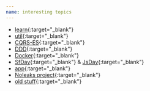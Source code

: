 ```yaml
---
name: interesting topics
--- 
```

- [learn](https://github.com/danielsan80?utf8=%E2%9C%93&tab=repositories&q=topic%3Alearn){:target="_blank"}
- [util](https://github.com/danielsan80?utf8=%E2%9C%93&tab=repositories&q=topic%3Autil){:target="_blank"}
- [CQRS-ES](https://github.com/danielsan80?utf8=%E2%9C%93&tab=repositories&q=topic%3Acqrs-es){:target="_blank"}
- [DDD](https://github.com/danielsan80?utf8=%E2%9C%93&tab=repositories&q=topic%3Addd){:target="_blank"}
- [Docker](https://github.com/danielsan80?utf8=%E2%9C%93&tab=repositories&q=topic%3Adocker){:target="_blank"}
- [SfDay](https://github.com/danielsan80?utf8=%E2%9C%93&tab=repositories&q=topic%3Asfday){:target="_blank"} &
  [JsDay](https://github.com/danielsan80?utf8=%E2%9C%93&tab=repositories&q=topic%3Ajsday){:target="_blank"}
- [app](https://github.com/danielsan80?utf8=%E2%9C%93&tab=repositories&q=topic%3Aapp){:target="_blank"}
- [Noleaks project](https://github.com/danielsan80?utf8=%E2%9C%93&tab=repositories&q=topic%3Anoleaks){:target="_blank"}
- [old stuff](https://github.com/danielsan80?utf8=%E2%9C%93&tab=repositories&q=topic%3Aold+archived%3Afalse){:target="_blank"}
